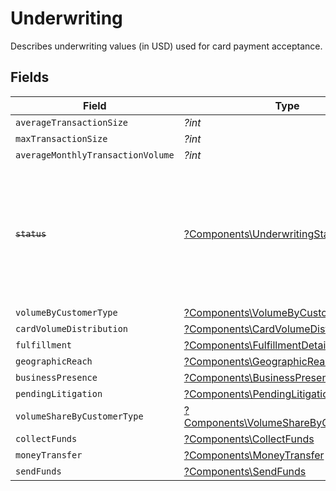 # Underwriting

Describes underwriting values (in USD) used for card payment acceptance.


## Fields

| Field                                                                                                                   | Type                                                                                                                    | Required                                                                                                                | Description                                                                                                             |
| ----------------------------------------------------------------------------------------------------------------------- | ----------------------------------------------------------------------------------------------------------------------- | ----------------------------------------------------------------------------------------------------------------------- | ----------------------------------------------------------------------------------------------------------------------- |
| `averageTransactionSize`                                                                                                | *?int*                                                                                                                  | :heavy_minus_sign:                                                                                                      | N/A                                                                                                                     |
| `maxTransactionSize`                                                                                                    | *?int*                                                                                                                  | :heavy_minus_sign:                                                                                                      | N/A                                                                                                                     |
| `averageMonthlyTransactionVolume`                                                                                       | *?int*                                                                                                                  | :heavy_minus_sign:                                                                                                      | N/A                                                                                                                     |
| ~~`status`~~                                                                                                            | [?Components\UnderwritingStatus](../../Models/Components/UnderwritingStatus.md)                                         | :heavy_minus_sign:                                                                                                      | : warning: ** DEPRECATED **: This will be removed in a future release, please migrate away from it as soon as possible. |
| `volumeByCustomerType`                                                                                                  | [?Components\VolumeByCustomerType](../../Models/Components/VolumeByCustomerType.md)                                     | :heavy_minus_sign:                                                                                                      | N/A                                                                                                                     |
| `cardVolumeDistribution`                                                                                                | [?Components\CardVolumeDistribution](../../Models/Components/CardVolumeDistribution.md)                                 | :heavy_minus_sign:                                                                                                      | N/A                                                                                                                     |
| `fulfillment`                                                                                                           | [?Components\FulfillmentDetails](../../Models/Components/FulfillmentDetails.md)                                         | :heavy_minus_sign:                                                                                                      | N/A                                                                                                                     |
| `geographicReach`                                                                                                       | [?Components\GeographicReach](../../Models/Components/GeographicReach.md)                                               | :heavy_minus_sign:                                                                                                      | N/A                                                                                                                     |
| `businessPresence`                                                                                                      | [?Components\BusinessPresence](../../Models/Components/BusinessPresence.md)                                             | :heavy_minus_sign:                                                                                                      | N/A                                                                                                                     |
| `pendingLitigation`                                                                                                     | [?Components\PendingLitigation](../../Models/Components/PendingLitigation.md)                                           | :heavy_minus_sign:                                                                                                      | N/A                                                                                                                     |
| `volumeShareByCustomerType`                                                                                             | [?Components\VolumeShareByCustomerType](../../Models/Components/VolumeShareByCustomerType.md)                           | :heavy_minus_sign:                                                                                                      | N/A                                                                                                                     |
| `collectFunds`                                                                                                          | [?Components\CollectFunds](../../Models/Components/CollectFunds.md)                                                     | :heavy_minus_sign:                                                                                                      | N/A                                                                                                                     |
| `moneyTransfer`                                                                                                         | [?Components\MoneyTransfer](../../Models/Components/MoneyTransfer.md)                                                   | :heavy_minus_sign:                                                                                                      | N/A                                                                                                                     |
| `sendFunds`                                                                                                             | [?Components\SendFunds](../../Models/Components/SendFunds.md)                                                           | :heavy_minus_sign:                                                                                                      | N/A                                                                                                                     |